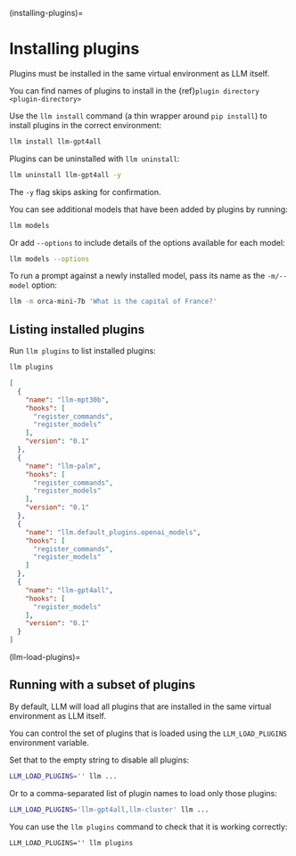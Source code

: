 (installing-plugins)=
# Installing plugins

Plugins must be installed in the same virtual environment as LLM itself.

You can find names of plugins to install in the {ref}`plugin directory <plugin-directory>`

Use the `llm install` command (a thin wrapper around `pip install`) to install plugins in the correct environment:
```bash
llm install llm-gpt4all
```
Plugins can be uninstalled with `llm uninstall`:
```bash
llm uninstall llm-gpt4all -y
```
The `-y` flag skips asking for confirmation.

You can see additional models that have been added by plugins by running:
```bash
llm models
```
Or add `--options` to include details of the options available for each model:
```bash
llm models --options
```
To run a prompt against a newly installed model, pass its name as the `-m/--model` option:
```bash
llm -m orca-mini-7b 'What is the capital of France?'
```

## Listing installed plugins

Run `llm plugins` to list installed plugins:

```bash
llm plugins
```
```json
[
  {
    "name": "llm-mpt30b",
    "hooks": [
      "register_commands",
      "register_models"
    ],
    "version": "0.1"
  },
  {
    "name": "llm-palm",
    "hooks": [
      "register_commands",
      "register_models"
    ],
    "version": "0.1"
  },
  {
    "name": "llm.default_plugins.openai_models",
    "hooks": [
      "register_commands",
      "register_models"
    ]
  },
  {
    "name": "llm-gpt4all",
    "hooks": [
      "register_models"
    ],
    "version": "0.1"
  }
]
```

(llm-load-plugins)=
## Running with a subset of plugins

By default, LLM will load all plugins that are installed in the same virtual environment as LLM itself.

You can control the set of plugins that is loaded using the `LLM_LOAD_PLUGINS` environment variable.

Set that to the empty string to disable all plugins:

```bash
LLM_LOAD_PLUGINS='' llm ...
```
Or to a comma-separated list of plugin names to load only those plugins:

```bash
LLM_LOAD_PLUGINS='llm-gpt4all,llm-cluster' llm ...
```
You can use the `llm plugins` command to check that it is working correctly:
```
LLM_LOAD_PLUGINS='' llm plugins
```
